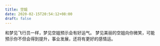 ```yaml
---
title: 空姐
date: 2020-02-15T20:54:12+08:00
draft: false
---
```


和梦见飞行员一样，梦见空姐预示会有好运气。
梦见美丽的空姐向你微笑，可能预示你不但会得到提升，事业发展，还将有更好的感情运。
